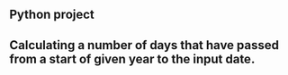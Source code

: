 ## Python project
## Calculating a number of days that have passed from a start of given year to the input date.

